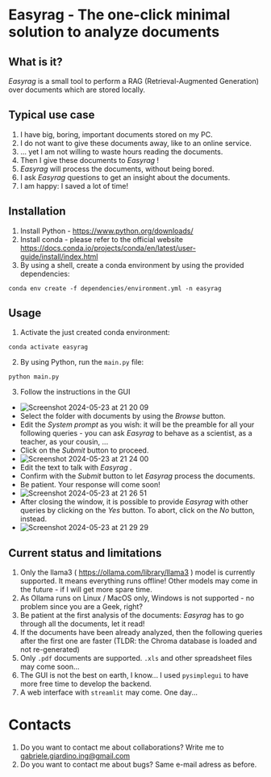 # Easyrag - The one-click minimal solution to analyze documents

## What is it?
_Easyrag_ is a small tool to perform a RAG (Retrieval-Augmented Generation) over documents which are stored locally.

## Typical use case
1. I have big, boring, important documents stored on my PC.
2. I do not want to give these documents away, like to an online service.
3. ... yet I am not willing to waste hours reading the documents.
4. Then I give these documents to _Easyrag_ !
5. _Easyrag_ will process the documents, without being bored.
6. I ask _Easyrag_ questions to get an insight about the documents.
7. I am happy: I saved a lot of time!

## Installation
1. Install Python - https://www.python.org/downloads/
2. Install conda - please refer to the official website https://docs.conda.io/projects/conda/en/latest/user-guide/install/index.html
3. By using a shell, create a conda environment by using the provided dependencies:
```
conda env create -f dependencies/environment.yml -n easyrag
```

## Usage
1. Activate the just created conda environment:
```
conda activate easyrag
```
2. By using Python, run the `main.py` file:
```
python main.py
```
3. Follow the instructions in the GUI
- ![Screenshot 2024-05-23 at 21 20 09](https://github.com/gabripo/easyrag/assets/25492636/163be97f-529a-4685-b13a-c6818ebc4a32)
- Select the folder with documents by using the _Browse_ button.
- Edit the _System prompt_ as you wish: it will be the preamble for all your following queries - you can ask _Easyrag_ to behave as a scientist, as a teacher, as your cousin, ...
- Click on the _Submit_ button to proceed.
- ![Screenshot 2024-05-23 at 21 24 00](https://github.com/gabripo/easyrag/assets/25492636/7109ebd1-6817-484d-bd36-9b46d40e32ff)
- Edit the text to talk with _Easyrag_ .
- Confirm with the _Submit_ button to let _Easyrag_ process the documents.
- Be patient. Your response will come soon!
- ![Screenshot 2024-05-23 at 21 26 51](https://github.com/gabripo/easyrag/assets/25492636/16b149d9-83ef-4ae9-9005-f2a295c39825)
- After closing the window, it is possible to provide _Easyrag_ with other queries by clicking on the _Yes_ button. To abort, click on the _No_ button, instead.
- ![Screenshot 2024-05-23 at 21 29 29](https://github.com/gabripo/easyrag/assets/25492636/0f5a8000-cc73-4503-bf7a-47f385ecf614)

## Current status and limitations
1. Only the llama3 ( https://ollama.com/library/llama3 ) model is currently supported. It means everything runs offline! Other models may come in the future - if I will get more spare time.
2. As Ollama runs on Linux / MacOS only, Windows is not supported - no problem since you are a Geek, right?
3. Be patient at the first analysis of the documents: _Easyrag_ has to go through all the documents, let it read!
4. If the documents have been already analyzed, then the following queries after the first one are faster (TLDR: the Chroma database is loaded and not re-generated)
5. Only `.pdf` documents are supported. `.xls` and other spreadsheet files may come soon...
6. The GUI is not the best on earth, I know... I used `pysimplegui` to have more free time to develop the backend.
7. A web interface with `streamlit` may come. One day...

# Contacts
1. Do you want to contact me about collaborations? Write me to gabriele.giardino.ing@gmail.com
2. Do you want to contact me about bugs? Same e-mail adress as before.

